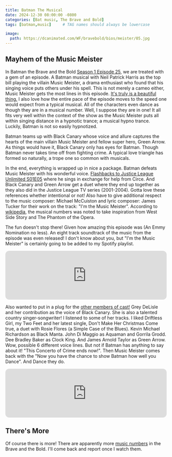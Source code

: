 ```yaml
---
title: Batman The Musical
date: 2024-12-30 08:00:00 -0800
categories: [Bat music, The Brave and Bold]
tags: [batman,music]     # TAG names should always be lowercase

image:
  path: https://dcanimated.com/WF/bravebold/bios/meister/05.jpg
---
```


## Mayhem of the Music Meister

In Batman the Brave and the Bold [Season 1 Episode 25](https://braveandbold.fandom.com/wiki/Mayhem_of_the_Music_Meister!), we are treated with a gem of an episode. A Batman musical with Neil Patrick Harris as the top bill playing the villain Music Meister, a drama enthusiast who found that his singing voice puts others under his spell. This is not merely a cameo either, Music Meister gets the most lines in this episode. [It's truly is a beautiful thing.](https://www.youtube.com/watch?v=P5vKwcz820s&ab_channel=DCKids) I also love how the entire pace of the episode moves to the speed one would expect from a typical musical. All of the characters even dance as though they are in a musical number. Well, I suppose they are in one! It all fits very well within the context of the show as the Music Meister puts all within singing distance in a hypnotic trance; a musical hypno trance. Luckily, Batman is not so easily hypnotized. 

Batman teams up with Black Canary whose voice and allure captures the hearts of the main villain Music Meister and fellow super hero, Green Arrow. As things would have it, Black Canary only has eyes for Batman. Though Batman never takes time off from fighting crime. A typical love triangle has formed so naturally, a trope one so common with musicals.

In the end, everything is wrapped up in nice a package. Batman defeats Music Meister with his wonderful voice. [Flashbacks to Justice League Unlimited S01E05](https://www.youtube.com/watch?v=7nim7DEns2A&ab_channel=DC) where he sings in exchange for help from Circe. And Black Canary and Green Arrow get a duet where they end up together as they also did in the Justice League TV series (2001-2004). Gotta love these references whether intentional or not! Also have to give additional respect to the music composer: Michael McCuiston and lyric composer: James Tucker for their work on the track: "I'm the Music Meister". According to [wikipedia](https://en.wikipedia.org/wiki/Mayhem_of_the_Music_Meister!), the musical numbers was noted to take inspiration from West Side Story and The Phantom of the Opera. 

The fun doesn't stop there! Given how amazing this episode was (An Emmy Nomination no less). An eight track soundtrack of the music from the episode was even released! I don't know about you, but "I'm the Music Meister" is certainly going to be added to my Spotify playlist.

<iframe style="border-radius:12px" src="https://open.spotify.com/embed/album/5MF3pS7onAiKlfLOo4yOp5?utm_source=generator" width="100%" height="152" frameBorder="0" allowfullscreen="" allow="autoplay; clipboard-write; encrypted-media; fullscreen; picture-in-picture" loading="lazy"></iframe>

Also wanted to put in a plug for the [other members of cast!](https://www.imdb.com/title/tt1447251/) Grey DeLisle and her contribution as the voice of Black Canary. She is also a talented country singer-songwriter! I listened to some of her tracks. I liked Driftless Girl, my Two Feet and her latest single, Don't Make Her Christmas Come true, a duet with Rosie Flores (a Simple Case of the Blues). Kevin Michael Richardson as Black Manta. John Di Maggio as Aquaman and Gorrila Grodd. Dee Bradley Baker as Clock King. And James Arnold Taylor as Green Arrow. Wow, possible 6 different voice lines. But not if Batman has anything to say about it! "This Concerto of Crime ends now!". Then Music Meister comes back with the "Now you have the chance to show Batman how well you Dance". And Dance they do.

<iframe style="border-radius:12px" src="https://open.spotify.com/embed/artist/2crxUkgEZN8zedQMY49EOt?utm_source=generator" width="100%" height="152" frameBorder="0" allowfullscreen="" allow="autoplay; clipboard-write; encrypted-media; fullscreen; picture-in-picture" loading="lazy"></iframe>

## There's More

Of course there is more! There are apparently more [music numbers](https://www.youtube.com/watch?v=0_m-rIm9rAw&ab_channel=DCKids) in the Brave and the Bold. I'll come back and report once I watch them.

<script src="https://giscus.app/client.js"
        data-repo="pkfamily/pkfamily.github.io"
        data-repo-id="R_kgDONjDBxQ"
        data-category="General"
        data-category-id="DIC_kwDONjDBxc4Clntm"
        data-mapping="pathname"
        data-strict="0"
        data-reactions-enabled="1"
        data-emit-metadata="0"
        data-input-position="bottom"
        data-theme="dark"
        data-lang="en"
        crossorigin="anonymous"
        async>
</script>
